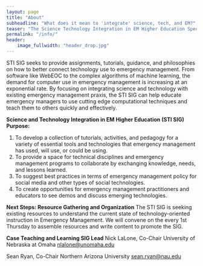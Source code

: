 ```yaml
---
layout: page
title: "About"
subheadline: "What does it mean to 'integrate' science, tech, and EM?"
teaser: "The Science Technology Integration in EM Higher Education Special Interest Group (STI SIG) is an interdisciplinary SIG meant to foster technology use in the practice and pedagogy of emergency management."
permalink: "/info/"
header:
    image_fullwidth: "header_drop.jpg"
---
```


STI SIG seeks to provide assignments, tutorials, guidance, and philosophies on how to better connect technology use to emergency management. From software like WebEOC to the complex algorithms of machine learning, the demand for computer use in emergency management is increasing at an exponential rate. By focusing on integrating science and technology with existing emergency management praxis, the STI SIG can help educate emergency managers to use cutting edge computational techniques and teach them to others quickly and effectively. 

**Science and Technology Integration in EM Higher Education (STI SIG) Purpose:**

1. To develop a collection of tutorials, activities, and pedagogy for a variety of essential tools and technologies that emergency management has used, will use, or could be using. 
2. To provide a space for technical disciplines and emergency management programs to collaborate by exchanging knowledge, needs, and lessons learned.
3. To suggest best practices in terms of emergency management policy for social media and other types of social technologies. 
4. To create opportunities for emergency management practitioners and educators to see demos and discuss emerging technologies. 

**Next Steps: Resource Gathering and Organization**
The STI SIG is seeking existing resources to understand the current state of technology-oriented instruction in Emergency Management. We will convene on the every 1st Thursday to assemble resources and write content to promote the SIG.

**Case Teaching and Learning SIG Lead**
Nick LaLone, Co-Chair
University of Nebraska at Omaha
nlalone@unomaha.edu 

Sean Ryan, Co-Chair
Northern Arizona University
sean.ryan@nau.edu 

<!-- 

...and learn at the same time.

*Feeling Responsive* is my first theme which I let into the world. It's built on work and knowledge of others. While I am still designing it, you read about whats behind this theme in the – *hopefully* – near future.
 -->

<!-- ## Features

* [Responsive Gallery][8], [Videos][9], [Grid][10], [Typography][11],...
* 100% GitHub Pages friendly
* Easy editable navigation, footer and social media links
* Language Ready – just translate one file.
* Lots of possibilities to customize it to your needs
* Lots of different headers
* Various post formats to let your content shine
* Uses Jekyll 3.0
* Multiple possibilities to use images in different ways
* Fine typography
* Play Video and Audio with [Mediaelement.js][12] -->



<!-- ## I got inspired by...

[Michael Rose][1] and his fabulous [themes for jekyll][2]. Authors of [A List Apart][4] and [Smashing Magazine][5] since 2002. [GitHub][6] and how they built such a habitat for cooperation worldwide. [Automattic][3] and how they built a fantastic community around WordPress. And many, many more...

Please make *Feeling Responsive* yours and if you like it, please link back to my homebase <a href="http://phlow.de/">Phlow</a>. That would be awesome.

#### Since then, fork it!

Yours sincerelly, [Moritz »mo.« Sauer][7] -->


<!--  [1]: http://mademistakes.com/about/
 [2]: http://mademistakes.com/work/jekyll-themes/
 [3]: http://automattic.com/
 [4]: http://alistapart.com/
 [5]: http://www.smashingmagazine.com/
 [6]: https://github.com/
 [7]: http://sauer.io
 [8]: {{ site.url }}/design/gallery/
 [9]: {{ site.url }}/design/video/
 [10]: {{ site.url }}/design/grid/
 [11]: {{ site.url }}/design/typography/
 [12]: {{ site.url }}/design/mediaelement_js/
 [13]: #
 [14]: #
 [15]: #
 [16]: #
 [17]: #
 [18]: #
 [19]: #
 [20]: # -->